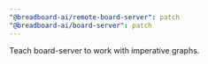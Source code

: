 ```yaml
---
"@breadboard-ai/remote-board-server": patch
"@breadboard-ai/board-server": patch
---
```


Teach board-server to work with imperative graphs.
